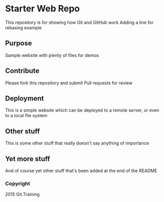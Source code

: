# Starter Web Repo

This repository is for showing how Git and GitHub work
Adding a line for rebasing example

## Purpose

Sample website with plenty of files for demos

## Contribute

Please fork this repository and submit Pull requests for review

## Deployment

This is a simple website which can be deployed to a remote server, or even to a local file system

## Other stuff

This is some other stuff that really doesn't say anything of importance

## Yet more stuff

And of course yet other stuff that's been added at the end of the README

### Copyright
2015 Git.Training
